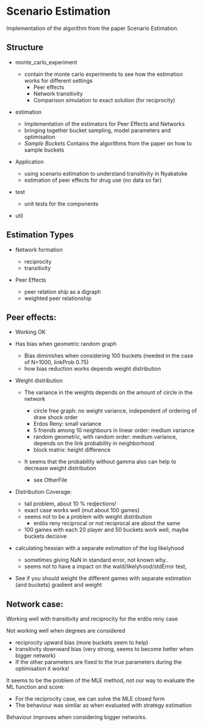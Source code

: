 # Scenario Estimation

Implementation of the algorithm from the paper Scenario Estimation.

## Structure

- monte_carlo_experiment
    - contain the monte carlo experiments to see how the estimation works for different settings
        - Peer effects
        - Network transitivity
        - Comparison simulation to exact solution (for reciprocity)

- estimation
    - Implementation of the estimators for Peer Effects and Networks
    - bringing together bucket sampling, model parameters and optimisation
    - *Sample Buckets* Contains the algorithms from the paper on how to sample buckets

- Application
    - using scenario estimation to understand transitivity in Nyakatoke
    - estimation of peer effects for drug use (no data so far)

- test
    - unit tests for the components

- util

## Estimation Types

- Network formation
    - reciprocity
    - transitivity

- Peer Effects
    - peer relation ship as a digraph
    - weighted peer relationship

## Peer effects:

- Working OK

- Has bias when geometric random graph
    - Bias diminishes when considering 100 buckets (needed in the case of N=1000, linkProb 0.75)
    - how bias reduction works depends weight distribution


- Weight distribution
    - The variance in the weights depends on the amount of circle in the network
        - circle free graph: no weight variance, independent of ordering of draw shock order
        - Erdos Reny: small variance
        - 5 friends among 10 neighbours in linear order: medium variance
        - random geometric, with random order: medium variance, depends on the link probability in neighborhood
        - block matrix: height difference

    - It seems that the probability without gamma also can help to decrease weight distribution
        - see OtherFile

- Distribution Coverage:
    - tail problem, about 10 % redjections!
    - exact case works well (mut about 100 games)
    - seems not to be a problem with weight distribution
        - erdös reny reciprocal or not reciprocal are about the same
    - 100 games with each 20 player and 50 buckets work well, maybe buckets decisive

- calculating hessian with a separate estimation of the log likelyhood
    - sometimes giving NaN in standard error, not known why..
    - seems not to have a impact on the wald/likelyhood/stdError test,


- See if you should weight the different games with separate estimation (and buckets) gradient and weight

## Network case:

Working well with transitivity and reciprocity for the erdös reny case

Not working well when degrees are considered

- reciprocity upward bias (more buckets seem to help)
- transitivity downward bias (very strong, seems to become better when bigger network)
- If the other parameters are fixed to the true parameters during the optimisation it works!

It seems to be the problem of the MLE method, not our way to evaluate the ML function and score:

- For the reciprocity case, we can solve the MLE closed form
- The behaviour was similar as when evaluated with strategy estimation

Behaviour improves when considering bigger networks.


